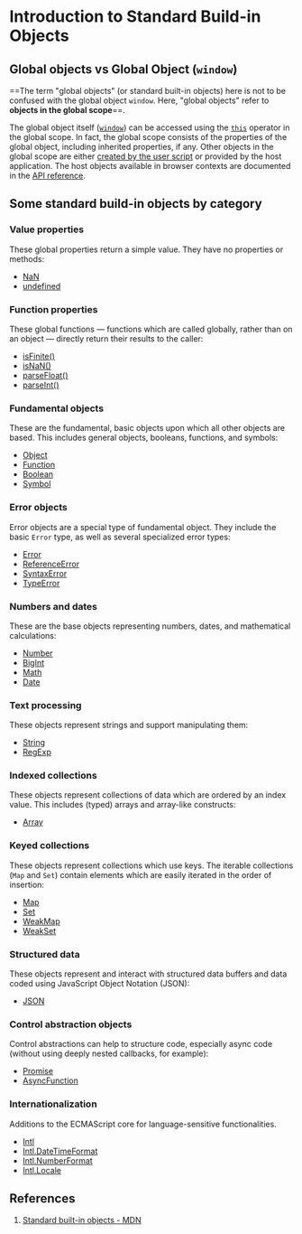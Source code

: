 # Introduction to Standard Build-in Objects

## Global objects vs Global Object (`window`)

==The term "global objects" (or standard built-in objects) here is not to be confused with the global object `window`. Here, "global objects" refer to **objects in the global scope**==.

The global object itself ([`window`](https://developer.mozilla.org/en-US/docs/Web/API/Window)) can be accessed using the [`this`](https://developer.mozilla.org/en-US/docs/Web/JavaScript/Reference/Operators/this) operator in the global scope. In fact, the global scope consists of the properties of the global object, including inherited properties, if any. Other objects in the global scope are either [created by the user script](https://developer.mozilla.org/en-US/docs/Web/JavaScript/Guide/Working_with_Objects#creating_new_objects) or provided by the host application. The host objects available in browser contexts are documented in the [API reference](https://developer.mozilla.org/en-US/docs/Web/API).

## Some standard build-in objects by category

### Value properties

These global properties return a simple value. They have no properties or methods:

- [NaN](https://developer.mozilla.org/en-US/docs/Web/JavaScript/Reference/Global_Objects/NaN)
- [undefined](https://developer.mozilla.org/en-US/docs/Web/JavaScript/Reference/Global_Objects/undefined)

### Function properties

These global functions — functions which are called globally, rather than on an object — directly return their results to the caller:

- [isFinite()](https://developer.mozilla.org/en-US/docs/Web/JavaScript/Reference/Global_Objects/isFinite)
- [isNaN()](https://developer.mozilla.org/en-US/docs/Web/JavaScript/Reference/Global_Objects/isNaN)
- [parseFloat()](https://developer.mozilla.org/en-US/docs/Web/JavaScript/Reference/Global_Objects/parseFloat)
- [parseInt()](https://developer.mozilla.org/en-US/docs/Web/JavaScript/Reference/Global_Objects/parseInt)

### Fundamental objects

These are the fundamental, basic objects upon which all other objects are based. This includes general objects, booleans, functions, and symbols:

- [Object](https://developer.mozilla.org/en-US/docs/Web/JavaScript/Reference/Global_Objects/Object)
- [Function](https://developer.mozilla.org/en-US/docs/Web/JavaScript/Reference/Global_Objects/Function)
- [Boolean](https://developer.mozilla.org/en-US/docs/Web/JavaScript/Reference/Global_Objects/Boolean)
- [Symbol](https://developer.mozilla.org/en-US/docs/Web/JavaScript/Reference/Global_Objects/Symbol)

### Error objects

Error objects are a special type of fundamental object. They include the basic `Error` type, as well as several specialized error types:

- [Error](https://developer.mozilla.org/en-US/docs/Web/JavaScript/Reference/Global_Objects/Error)
- [ReferenceError](https://developer.mozilla.org/en-US/docs/Web/JavaScript/Reference/Global_Objects/ReferenceError)
- [SyntaxError](https://developer.mozilla.org/en-US/docs/Web/JavaScript/Reference/Global_Objects/SyntaxError)
- [TypeError](https://developer.mozilla.org/en-US/docs/Web/JavaScript/Reference/Global_Objects/TypeError)

### Numbers and dates

These are the base objects representing numbers, dates, and mathematical calculations:

- [Number](https://developer.mozilla.org/en-US/docs/Web/JavaScript/Reference/Global_Objects/Number)
- [BigInt](https://developer.mozilla.org/en-US/docs/Web/JavaScript/Reference/Global_Objects/BigInt)
- [Math](https://developer.mozilla.org/en-US/docs/Web/JavaScript/Reference/Global_Objects/Math)
- [Date](https://developer.mozilla.org/en-US/docs/Web/JavaScript/Reference/Global_Objects/Date)

### Text processing

These objects represent strings and support manipulating them:

- [String](https://developer.mozilla.org/en-US/docs/Web/JavaScript/Reference/Global_Objects/String)
- [RegExp](https://developer.mozilla.org/en-US/docs/Web/JavaScript/Reference/Global_Objects/RegExp)

### Indexed collections

These objects represent collections of data which are ordered by an index value. This includes (typed) arrays and array-like constructs:

- [Array](https://developer.mozilla.org/en-US/docs/Web/JavaScript/Reference/Global_Objects/Array)

### Keyed collections

These objects represent collections which use keys. The iterable collections (`Map` and `Set`) contain elements which are easily iterated in the order of insertion:

- [Map](https://developer.mozilla.org/en-US/docs/Web/JavaScript/Reference/Global_Objects/Map)
- [Set](https://developer.mozilla.org/en-US/docs/Web/JavaScript/Reference/Global_Objects/Set)
- [WeakMap](https://developer.mozilla.org/en-US/docs/Web/JavaScript/Reference/Global_Objects/WeakMap)
- [WeakSet](https://developer.mozilla.org/en-US/docs/Web/JavaScript/Reference/Global_Objects/WeakSet)

### Structured data

These objects represent and interact with structured data buffers and data coded using JavaScript Object Notation (JSON):

- [JSON](https://developer.mozilla.org/en-US/docs/Web/JavaScript/Reference/Global_Objects/JSON)

### Control abstraction objects

Control abstractions can help to structure code, especially async code (without using deeply nested callbacks, for example):

- [Promise](https://developer.mozilla.org/en-US/docs/Web/JavaScript/Reference/Global_Objects/Promise)
- [AsyncFunction](https://developer.mozilla.org/en-US/docs/Web/JavaScript/Reference/Global_Objects/AsyncFunction)

### Internationalization

Additions to the ECMAScript core for language-sensitive functionalities.

- [Intl](https://developer.mozilla.org/en-US/docs/Web/JavaScript/Reference/Global_Objects/Intl)
- [Intl.DateTimeFormat](https://developer.mozilla.org/en-US/docs/Web/JavaScript/Reference/Global_Objects/Intl/DateTimeFormat)
- [Intl.NumberFormat](https://developer.mozilla.org/en-US/docs/Web/JavaScript/Reference/Global_Objects/Intl/NumberFormat)
- [Intl.Locale](https://developer.mozilla.org/en-US/docs/Web/JavaScript/Reference/Global_Objects/Intl/Locale)

## References

1. [Standard built-in objects - MDN](https://developer.mozilla.org/en-US/docs/Web/JavaScript/Reference/Global_Objects)
